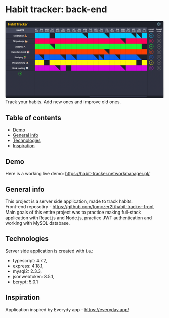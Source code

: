 # Habit tracker: back-end


![Demo screenshot](static/images/demo-screenshot.png)
Track your habits. Add new ones and improve old ones.

## Table of contents
* [Demo](#demo)
* [General info](#general-info)
* [Technologies](#technologies)
* [Inspiration](#inspiration)

## Demo
Here is a working live demo: https://habit-tracker.networkmanager.pl/

## General info
This project is a server side application, made to track habits.
<br/>
Front-end reposotiry - https://github.com/tomczer2t/habit-tracker-front
<br/>
Main goals of this entire project was to practice making full-stack application with React.js and Node.js, practice JWT authentication and working with MySQL database.

## Technologies
Server side application is created with i.a.:
* typescript: 4.7.2,
* express: 4.18.1, 
* mysql2: 2.3.3,
* jsonwebtoken: 8.5.1, 
* bcrypt: 5.0.1


## Inspiration 
Application inspired by Everydy app - https://everyday.app/
